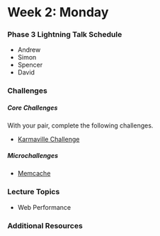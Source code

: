 # Week 2: Monday

### Phase 3 Lightning Talk Schedule

- Andrew
- Simon
- Spencer
- David

### Challenges

##### Core Challenges
With your pair, complete the following challenges.

- [Karmaville Challenge](../../../../karmaville)

##### Microchallenges

- [Memcache](../microchallenges/wk2-d1-memcache.md)

### Lecture Topics

- Web Performance

### Additional Resources

